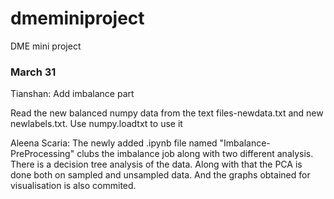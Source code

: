 # dmeminiproject
DME mini project
### March 31
Tianshan:
Add imbalance part


Read the new balanced numpy data from the text files-newdata.txt and new newlabels.txt. Use numpy.loadtxt to use it

Aleena Scaria:
The newly added .ipynb file named "Imbalance-PreProcessing" clubs the imbalance job along with two different analysis.
There is a decision tree analysis of the data. Along with that the PCA is done both on sampled and unsampled data. And the graphs obtained for visualisation is also commited.
